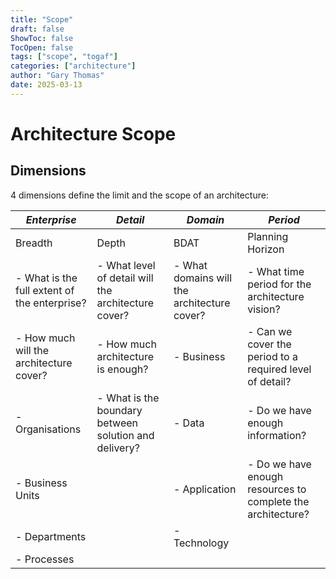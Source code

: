 ```yaml
---
title: "Scope"
draft: false
ShowToc: false
TocOpen: false
tags: ["scope", "togaf"]
categories: ["architecture"]
author: "Gary Thomas"
date: 2025-03-13
---
```


# Architecture Scope

## Dimensions

4 dimensions define the limit and the scope of an architecture:

| *Enterprise* | *Detail* | *Domain* | *Period* |
|-------|------|-------------|-------------|
| Breadth | Depth | BDAT | Planning Horizon |
| - What is the full extent of the enterprise? | - What level of detail will the architecture cover? | - What domains will the architecture cover? | - What time period for the architecture vision? |
| - How much will the architecture cover? | - How much architecture is enough? | - Business | - Can we cover the period to a required level of detail? |
| - Organisations | - What is the boundary between solution and delivery? | - Data | - Do we have enough information? |
| - Business Units | | - Application | - Do we have enough resources to complete the architecture? |
| - Departments | | - Technology | |
| - Processes  |    | |


